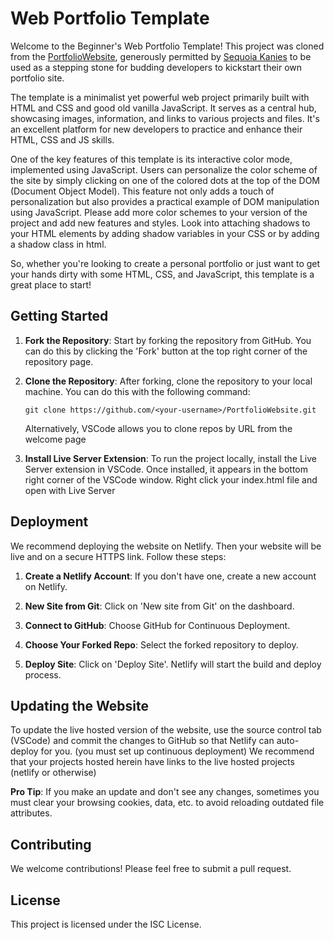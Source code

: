 # Web Portfolio Template

Welcome to the Beginner's Web Portfolio Template! This project was cloned from the [PortfolioWebsite]( https://github.com/ScrumMasterSequoia/PortfolioWebsite), generously permitted by [Sequoia Kanies](https://github.com/ScrumMasterSequoia) to be used as a stepping stone for budding developers to kickstart their own portfolio site.

The template is a minimalist yet powerful web project primarily built with HTML and CSS and good old vanilla JavaScript. It serves as a central hub, showcasing images, information, and links to various projects and files. It's an excellent platform for new developers to practice and enhance their HTML, CSS and JS skills.

One of the key features of this template is its interactive color mode, implemented using JavaScript. Users can personalize the color scheme of the site by simply clicking on one of the colored dots at the top of the DOM (Document Object Model). This feature not only adds a touch of personalization but also provides a practical example of DOM manipulation using JavaScript. Please add more color schemes to your version of the project and add new features and styles. Look into attaching shadows to your HTML elements by adding shadow variables in your CSS or by adding a shadow class in html.

So, whether you're looking to create a personal portfolio or just want to get your hands dirty with some HTML, CSS, and JavaScript, this template is a great place to start!

## Getting Started

1. **Fork the Repository**: Start by forking the repository from GitHub. You can do this by clicking the 'Fork' button at the top right corner of the repository page.

2. **Clone the Repository**: After forking, clone the repository to your local machine. You can do this with the following command:
    ```
    git clone https://github.com/<your-username>/PortfolioWebsite.git
    ```

    Alternatively, VSCode allows you to clone repos by URL from the welcome page

3. **Install Live Server Extension**: To run the project locally, install the Live Server extension in VSCode. Once installed, it appears in the bottom right corner of the VSCode window. Right click your index.html file and open with Live Server

## Deployment

We recommend deploying the website on Netlify. Then your website will be live and on a secure HTTPS link. Follow these steps:

1. **Create a Netlify Account**: If you don't have one, create a new account on Netlify.

2. **New Site from Git**: Click on 'New site from Git' on the dashboard.

3. **Connect to GitHub**: Choose GitHub for Continuous Deployment.

4. **Choose Your Forked Repo**: Select the forked repository to deploy.

5. **Deploy Site**: Click on 'Deploy Site'. Netlify will start the build and deploy process.

## Updating the Website

To update the live hosted version of the website, use the source control tab (VSCode) and commit the changes to GitHub so that Netlify can auto-deploy for you. (you must set up continuous deployment)
We recommend that your projects hosted herein have links to the live hosted projects (netlify or otherwise)

**Pro Tip**: If you make an update and don't see any changes, sometimes you must clear your browsing cookies, data, etc. to avoid reloading outdated file attributes.

## Contributing

We welcome contributions! Please feel free to submit a pull request.

## License

This project is licensed under the ISC License.
